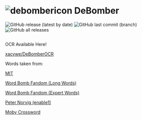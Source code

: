 # ![debombericon](https://user-images.githubusercontent.com/53323309/123511789-ee473200-d6b5-11eb-9f03-09412ae4edb5.png) DeBomber

![GitHub release (latest by date)](https://img.shields.io/github/v/release/xacvwe/DeBomber?color=blueviolet&label=Latest%20Release&style=for-the-badge)
![GitHub last commit (branch)](https://img.shields.io/github/last-commit/xacvwe/DeBomber/main?style=for-the-badge)
![GitHub all releases](https://img.shields.io/github/downloads/xacvwe/DeBomber/total?style=for-the-badge)

##
OCR Available Here!

[xacvwe/DeBomberOCR](https://github.com/xacvwe/DeBomberOCR)

Words taken from:

[MIT](https://www.mit.edu/~ecprice/wordlist.10000)

[Word Bomb Fandom (Long Words)](https://wordbombroblox.fandom.com/wiki/List_of_long_words)

[Word Bomb Fandom (Expert Words)](https://wordbombroblox.fandom.com/wiki/List_of_expert_words)

[Peter Norvig (enable1)](http://norvig.com/ngrams/enable1.txt)

[Moby Crossword](https://raw.githubusercontent.com/bgreenlee/scrabble-suggest/master/data/word_list_moby_crossword-flat/word_list_moby_crossword.flat.txt)
